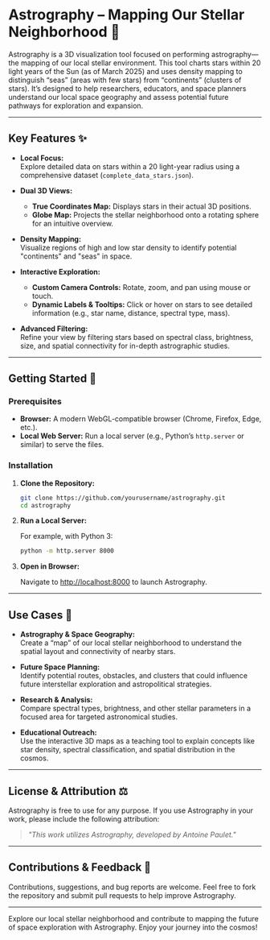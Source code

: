 # Astrography – Mapping Our Stellar Neighborhood 🌌

Astrography is a 3D visualization tool focused on performing astrography—the mapping of our local stellar environment. This tool charts stars within 20 light years of the Sun (as of March 2025) and uses density mapping to distinguish “seas” (areas with few stars) from “continents” (clusters of stars). It’s designed to help researchers, educators, and space planners understand our local space geography and assess potential future pathways for exploration and expansion.

---

## Key Features ✨

- **Local Focus:**  
  Explore detailed data on stars within a 20 light-year radius using a comprehensive dataset (`complete_data_stars.json`).

- **Dual 3D Views:**  
  - **True Coordinates Map:** Displays stars in their actual 3D positions.  
  - **Globe Map:** Projects the stellar neighborhood onto a rotating sphere for an intuitive overview.

- **Density Mapping:**  
  Visualize regions of high and low star density to identify potential "continents" and "seas" in space.

- **Interactive Exploration:**  
  - **Custom Camera Controls:** Rotate, zoom, and pan using mouse or touch.  
  - **Dynamic Labels & Tooltips:** Click or hover on stars to see detailed information (e.g., star name, distance, spectral type, mass).

- **Advanced Filtering:**  
  Refine your view by filtering stars based on spectral class, brightness, size, and spatial connectivity for in-depth astrographic studies.

---

## Getting Started 🚀

### Prerequisites

- **Browser:** A modern WebGL-compatible browser (Chrome, Firefox, Edge, etc.).
- **Local Web Server:** Run a local server (e.g., Python’s `http.server` or similar) to serve the files.

### Installation

1. **Clone the Repository:**

   ```bash
   git clone https://github.com/yourusername/astrography.git
   cd astrography
   ```

2. **Run a Local Server:**

   For example, with Python 3:
   ```bash
   python -m http.server 8000
   ```

3. **Open in Browser:**

   Navigate to [http://localhost:8000](http://localhost:8000) to launch Astrography.

---

## Use Cases 🎯

- **Astrography & Space Geography:**  
  Create a “map” of our local stellar neighborhood to understand the spatial layout and connectivity of nearby stars.

- **Future Space Planning:**  
  Identify potential routes, obstacles, and clusters that could influence future interstellar exploration and astropolitical strategies.

- **Research & Analysis:**  
  Compare spectral types, brightness, and other stellar parameters in a focused area for targeted astronomical studies.

- **Educational Outreach:**  
  Use the interactive 3D maps as a teaching tool to explain concepts like star density, spectral classification, and spatial distribution in the cosmos.

---


## License & Attribution ⚖️

Astrography is free to use for any purpose. If you use Astrography in your work, please include the following attribution:

> *"This work utilizes Astrography, developed by Antoine Paulet."*

---

## Contributions & Feedback 🤝

Contributions, suggestions, and bug reports are welcome. Feel free to fork the repository and submit pull requests to help improve Astrography.

---

Explore our local stellar neighborhood and contribute to mapping the future of space exploration with Astrography. Enjoy your journey into the cosmos!
